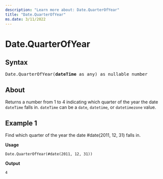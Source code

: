 ```yaml
---
description: "Learn more about: Date.QuarterOfYear"
title: "Date.QuarterOfYear"
ms.date: 3/11/2022
---
```

# Date.QuarterOfYear

## Syntax

<pre>
Date.QuarterOfYear(<b>dateTime</b> as any) as nullable number
</pre>
  
## About

Returns a number from 1 to 4 indicating which quarter of the year the date `dateTime` falls in. `dateTime` can be a `date`, `datetime`, or `datetimezone` value.

## Example 1

Find which quarter of the year the date #date(2011, 12, 31) falls in.

**Usage**

```powerquery-m
Date.QuarterOfYear(#date(2011, 12, 31))
```

**Output**

`4`

